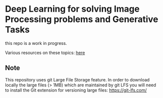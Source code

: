 # Deep Learning for solving Image Processing problems and Generative Tasks

this repo is a work in progress.

Various resources on these topics: [here](https://github.com/dimitarpg13/deep_learning_for_image_processing/blob/main/Resources.md)

## Note
This repository uses git Large File Storage feature. In order to download locally the large files (> 1MB) which are maintained by git LFS you will need to install the Git extension for versioning large files: https://git-lfs.com/ 
